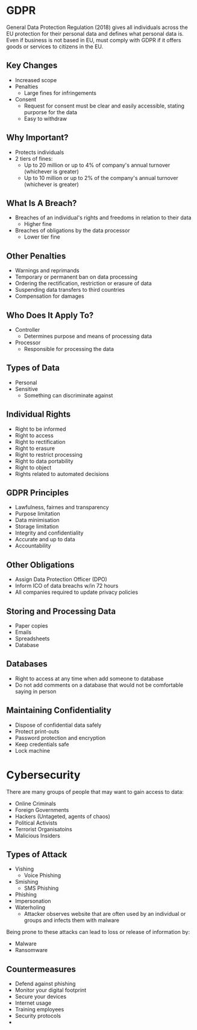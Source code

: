 # GDPR

General Data Protection Regulation (2018) gives all individuals across the EU protection for their personal data and defines what personal data is. Even if business is not based in EU, must comply with GDPR if it offers goods or services to citizens in the EU.

## Key Changes
* Increased scope
* Penalties
	* Large fines for infringements
* Consent
	* Request for consent must be clear and easily accessible, stating purporse for the data
	* Easy to withdraw

## Why Important?
* Protects individuals
* 2 tiers of fines:
	* Up to 20 million or up to 4% of company's annual turnover (whichever is greater)
	* Up to 10 million or up to 2% of the company's annual turnover (whichever is greater)


## What Is A Breach?
* Breaches of an individual's rights and freedoms in relation to their data
	* Higher fine
* Breaches of obligations by the data processor
	* Lower tier fine

## Other Penalties
* Warnings and reprimands
* Temporary or permanent ban on data processing
* Ordering the rectification, restriction or erasure of data
* Suspending data transfers to third countries
* Compensation for damages

## Who Does It Apply To?
* Controller
	* Determines purpose and means of processing data
* Processor
	* Responsible for processing the data

## Types of Data
* Personal
* Sensitive
	* Something can discriminate against

## Individual Rights
* Right to be informed
* Right to access
* Right to rectification
* Right to erasure
* Right to restrict processing
* Right to data portability
* Right to object
* Rights related to automated decisions

## GDPR Principles
* Lawfulness, fairnes and transparency
* Purpose limitation
* Data minimisation
* Storage limitation
* Integrity and confidentiality
* Accurate and up to data
* Accountability

## Other Obligations
* Assign Data Protection Officer (DPO)
* Inform ICO of data breachs w/in 72 hours
* All companies required to update privacy policies

## Storing and Processing Data
* Paper copies
* Emails
* Spreadsheets
* Database

## Databases
* Right to access at any time when add someone to database
* Do not add comments on a database that would not be comfortable saying in person

## Maintaining Confidentiality
* Dispose of confidential data safely
* Protect print-outs
* Password protection and encryption
* Keep credentials safe
* Lock machine


# Cybersecurity

There are many groups of people that may want to gain access to data:

* Online Criminals
* Foreign Governments
* Hackers (Untageted, agents of chaos)
* Political Activists
* Terrorist Organisatoins
* Malicious Insiders


## Types of Attack
* Vishing
	* Voice Phishing
* Smishing
	* SMS Phishing
* Phishing
* Impersonation
* Waterholing
	* Attacker observes website that are often used by an individual or groups and infects them with malware


Being prone to these attacks can lead to loss or release of information by:
* Malware
* Ransomware


## Countermeasures
* Defend against phishing
* Monitor your digital footprint
* Secure your devices
* Internet usage
* Training employees
* Security protocols
*

